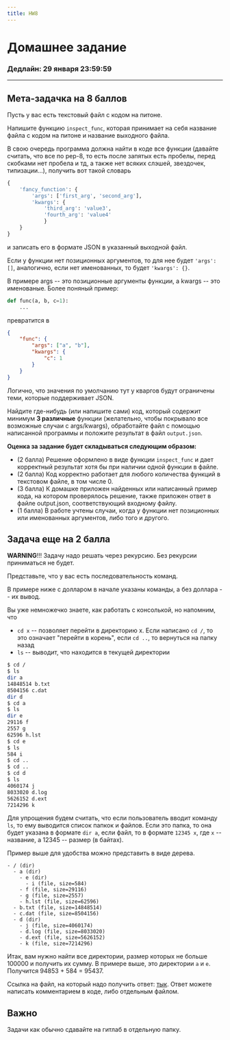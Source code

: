 ```yaml
---
title: HW8
---
```


# Домашнее задание
### Дедлайн: 29 января 23:59:59
----------

## Мета-задачка на 8 баллов

Пусть у вас есть текстовый файл с кодом на питоне.

Напишите функцию `inspect_func`, которая принимает на себя название файла с кодом на питоне и название выходного файла.

В свою очередь программа должна найти в коде все функции (давайте считать, что все по pep-8, то есть после запятых есть пробелы, перед скобками нет пробела и тд, а также нет всяких слэшей, звездочек, типизации...), получить вот такой словарь
```python
{
    'fancy_function': {
        'args': ['first_arg', 'second_arg'],
        'kwargs': {
            'third_arg': 'value3',
            'fourth_arg': 'value4'
            }
    }
}
```
и записать его в формате JSON в указанный выходной файл.

Если у функции нет позиционных аргументов, то для нее будет `'args': []`, аналогично, если нет именованных, то будет `'kwargs': {}`.

В примере args -- это позиционные аргументы функции, а kwargs -- это именованые. Более поняный пример:

```python
def func(a, b, c=1):
    ...
```
превратится в
```json
{
    "func": {
        "args": ["a", "b"],
        "kwargs": {
            "c": 1
        }
    }
}
```

Логично, что значения по умолчанию тут у кваргов будут ограничены теми, которые поддерживает JSON.

Найдите где-нибудь (или напишите сами) код, который содержит минимум **3 различные** функции (желательно, чтобы покрывало все возможные случаи с args/kwargs), обработайте файл с помощью написанной программы и положите результат в файл `output.json`.


**Оценка за задание будет складываться следующим образом:**
* (2 балла) Решение оформлено в виде функции `inspect_func` и дает корректный результат хотя бы при наличии одной функции в файле.
* (2 балла) Код корректно работает для любого количества функций в текстовом файле, в том числе 0.
* (3 балла) К домашке приложен найденных или написанный пример кода, на котором проверялось решение, также приложен ответ в файле output.json, соответствующий входному файлу.
* (1 балла) В работе учтены случаи, когда у функции нет позиционных или именованных аргументов, либо того и другого.


## Задача еще на 2 балла

**WARNING**!!! Задачу надо решать через рекурсию. Без рекурсии приниматься не будет.

Представьте, что у вас есть последовательность команд.

В примере ниже с долларом в начале указаны команды, а без доллара -- их вывод.

Вы уже немножечко знаете, как работать с консолькой, но напомним, что

* `cd x` -- позволяет перейти в директорию x. Если написано `cd /`, то это означает "перейти в корень", если `cd ..`, то вернуться на папку назад
* `ls` -- выводит, что находится в текущей директории

```bash
$ cd /
$ ls
dir a
14848514 b.txt
8504156 c.dat
dir d
$ cd a
$ ls
dir e
29116 f
2557 g
62596 h.lst
$ cd e
$ ls
584 i
$ cd ..
$ cd ..
$ cd d
$ ls
4060174 j
8033020 d.log
5626152 d.ext
7214296 k
```

Для упрощения будем считать, что если пользователь вводит команду `ls`, то ему выводится список папкок и файлов. Если это папка, то она будет указана в формате `dir a`, если файл, то в формате `12345 x`, где `x` -- название, а 12345 -- размер (в байтах).


Пример выше для удобства можно представить в виде дерева.


```
- / (dir)
  - a (dir)
    - e (dir)
      - i (file, size=584)
    - f (file, size=29116)
    - g (file, size=2557)
    - h.lst (file, size=62596)
  - b.txt (file, size=14848514)
  - c.dat (file, size=8504156)
  - d (dir)
    - j (file, size=4060174)
    - d.log (file, size=8033020)
    - d.ext (file, size=5626152)
    - k (file, size=7214296)
```

Итак, вам нужно найти все директории, размер которых не больше 100000 и получить их сумму. В примере выше, это директории `a` и `e`. Получится 94853 + 584 = 95437.

Ссылка на файл, на который надо получить ответ: [тык](https://disk.yandex.ru/d/enR1lAS6VjYsKQ). Ответ можете написать комментарием в коде, либо отдельным файлом.

## Важно
Задачи как обычно сдавайте на гитлаб в отдельную папку.
